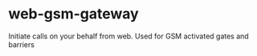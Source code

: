 # web-gsm-gateway
Initiate calls on your behalf from web. Used for GSM activated gates and barriers

